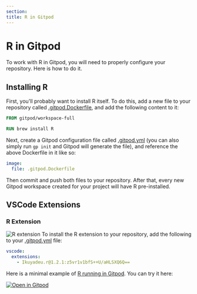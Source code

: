 ```yaml
---
section:
title: R in Gitpod
---
```


<script context="module">
  export const prerender = true;
</script>

# R in Gitpod

To work with R in Gitpod, you will need to properly configure your repository. Here is how to do it.

## Installing R

First, you'll probably want to install R itself. To do this, add a new file to your repository called [.gitpod.Dockerfile](/docs/config-docker), and add the following content to it:

```dockerfile
FROM gitpod/workspace-full

RUN brew install R
```

Next, create a Gitpod configuration file called [.gitpod.yml](/docs/config-gitpod-file) (you can also simply run `gp init` and Gitpod will generate the file), and reference the above Dockerfile in it like so:

```yml
image:
  file: .gitpod.Dockerfile
```

Then commit and push both files to your repository. After that, every new Gitpod workspace created for your project will have R pre-installed.

## VSCode Extensions

### R Extension

![R extension](../../../static/images/docs/RGitpod.png)
To install the R extension to your repository, add the following to your [.gitpod.yml](/docs/config-gitpod-file) file:

```yaml
vscode:
  extensions:
    - Ikuyadeu.r@1.2.1:z5vr1v1bfS++U/aHLSXQ6Q==
```

Here is a minimal example of [R running in Gitpod](https://github.com/gitpod-io/Gitpod-R). You can try it here:

[![Open in Gitpod](https://gitpod.io/button/open-in-gitpod.svg)](https://gitpod.io/#https://github.com/gitpod-io/Gitpod-R)
